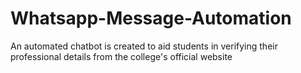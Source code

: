 # Whatsapp-Message-Automation
An automated chatbot is created to aid students in verifying their professional details from the college's official website
